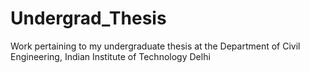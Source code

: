 # Undergrad_Thesis
Work pertaining to my undergraduate thesis at the Department of Civil Engineering, Indian Institute of Technology Delhi
